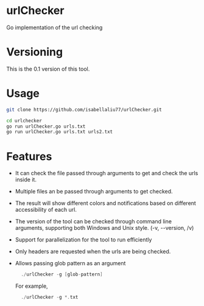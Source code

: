 # urlChecker

Go implementation of the url checking

# Versioning
This is the 0.1 version of this tool. 

# Usage

```bash
git clone https://github.com/isabellaliu77/urlChecker.git

cd urlchecker
go run urlChecker.go urls.txt
go run urlChecker.go urls.txt urls2.txt
```

# Features
- It can check the file passed through arguments to get and check the urls inside it. 

- Multiple files an be passed through arguments to get checked. 

- The result will show different colors and notifications based on different 
accessibility of each url. 

- The version of the tool can be checked through command line arguments, supporting both Windows and Unix style. (-v, --version, /v)

- Support for parallelization for the tool to run efficiently

- Only headers are requested when the urls are being checked. 
- Allows passing glob pattern as an argument
  ```go
    ./urlChecker -g [glob-pattern]
  ```
  For example,
  ```go
    ./urlChecker -g *.txt
  ```